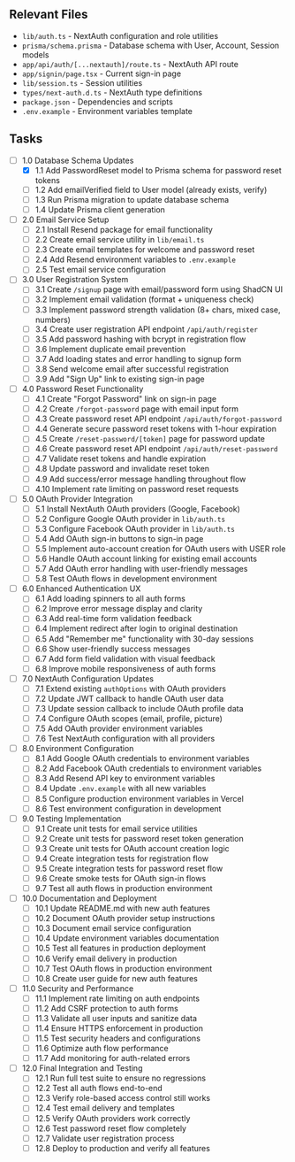 ## Relevant Files

- `lib/auth.ts` - NextAuth configuration and role utilities
- `prisma/schema.prisma` - Database schema with User, Account, Session models
- `app/api/auth/[...nextauth]/route.ts` - NextAuth API route
- `app/signin/page.tsx` - Current sign-in page
- `lib/session.ts` - Session utilities
- `types/next-auth.d.ts` - NextAuth type definitions
- `package.json` - Dependencies and scripts
- `.env.example` - Environment variables template

## Tasks

- [ ] 1.0 Database Schema Updates
  - [x] 1.1 Add PasswordReset model to Prisma schema for password reset tokens
  - [ ] 1.2 Add emailVerified field to User model (already exists, verify)
  - [ ] 1.3 Run Prisma migration to update database schema
  - [ ] 1.4 Update Prisma client generation

- [ ] 2.0 Email Service Setup
  - [ ] 2.1 Install Resend package for email functionality
  - [ ] 2.2 Create email service utility in `lib/email.ts`
  - [ ] 2.3 Create email templates for welcome and password reset
  - [ ] 2.4 Add Resend environment variables to `.env.example`
  - [ ] 2.5 Test email service configuration

- [ ] 3.0 User Registration System
  - [ ] 3.1 Create `/signup` page with email/password form using ShadCN UI
  - [ ] 3.2 Implement email validation (format + uniqueness check)
  - [ ] 3.3 Implement password strength validation (8+ chars, mixed case, numbers)
  - [ ] 3.4 Create user registration API endpoint `/api/auth/register`
  - [ ] 3.5 Add password hashing with bcrypt in registration flow
  - [ ] 3.6 Implement duplicate email prevention
  - [ ] 3.7 Add loading states and error handling to signup form
  - [ ] 3.8 Send welcome email after successful registration
  - [ ] 3.9 Add "Sign Up" link to existing sign-in page

- [ ] 4.0 Password Reset Functionality
  - [ ] 4.1 Create "Forgot Password" link on sign-in page
  - [ ] 4.2 Create `/forgot-password` page with email input form
  - [ ] 4.3 Create password reset API endpoint `/api/auth/forgot-password`
  - [ ] 4.4 Generate secure password reset tokens with 1-hour expiration
  - [ ] 4.5 Create `/reset-password/[token]` page for password update
  - [ ] 4.6 Create password reset API endpoint `/api/auth/reset-password`
  - [ ] 4.7 Validate reset tokens and handle expiration
  - [ ] 4.8 Update password and invalidate reset token
  - [ ] 4.9 Add success/error message handling throughout flow
  - [ ] 4.10 Implement rate limiting on password reset requests

- [ ] 5.0 OAuth Provider Integration
  - [ ] 5.1 Install NextAuth OAuth providers (Google, Facebook)
  - [ ] 5.2 Configure Google OAuth provider in `lib/auth.ts`
  - [ ] 5.3 Configure Facebook OAuth provider in `lib/auth.ts`
  - [ ] 5.4 Add OAuth sign-in buttons to sign-in page
  - [ ] 5.5 Implement auto-account creation for OAuth users with USER role
  - [ ] 5.6 Handle OAuth account linking for existing email accounts
  - [ ] 5.7 Add OAuth error handling with user-friendly messages
  - [ ] 5.8 Test OAuth flows in development environment

- [ ] 6.0 Enhanced Authentication UX
  - [ ] 6.1 Add loading spinners to all auth forms
  - [ ] 6.2 Improve error message display and clarity
  - [ ] 6.3 Add real-time form validation feedback
  - [ ] 6.4 Implement redirect after login to original destination
  - [ ] 6.5 Add "Remember me" functionality with 30-day sessions
  - [ ] 6.6 Show user-friendly success messages
  - [ ] 6.7 Add form field validation with visual feedback
  - [ ] 6.8 Improve mobile responsiveness of auth forms

- [ ] 7.0 NextAuth Configuration Updates
  - [ ] 7.1 Extend existing `authOptions` with OAuth providers
  - [ ] 7.2 Update JWT callback to handle OAuth user data
  - [ ] 7.3 Update session callback to include OAuth profile data
  - [ ] 7.4 Configure OAuth scopes (email, profile, picture)
  - [ ] 7.5 Add OAuth provider environment variables
  - [ ] 7.6 Test NextAuth configuration with all providers

- [ ] 8.0 Environment Configuration
  - [ ] 8.1 Add Google OAuth credentials to environment variables
  - [ ] 8.2 Add Facebook OAuth credentials to environment variables
  - [ ] 8.3 Add Resend API key to environment variables
  - [ ] 8.4 Update `.env.example` with all new variables
  - [ ] 8.5 Configure production environment variables in Vercel
  - [ ] 8.6 Test environment configuration in development

- [ ] 9.0 Testing Implementation
  - [ ] 9.1 Create unit tests for email service utilities
  - [ ] 9.2 Create unit tests for password reset token generation
  - [ ] 9.3 Create unit tests for OAuth account creation logic
  - [ ] 9.4 Create integration tests for registration flow
  - [ ] 9.5 Create integration tests for password reset flow
  - [ ] 9.6 Create smoke tests for OAuth sign-in flows
  - [ ] 9.7 Test all auth flows in production environment

- [ ] 10.0 Documentation and Deployment
  - [ ] 10.1 Update README.md with new auth features
  - [ ] 10.2 Document OAuth provider setup instructions
  - [ ] 10.3 Document email service configuration
  - [ ] 10.4 Update environment variables documentation
  - [ ] 10.5 Test all features in production deployment
  - [ ] 10.6 Verify email delivery in production
  - [ ] 10.7 Test OAuth flows in production environment
  - [ ] 10.8 Create user guide for new auth features

- [ ] 11.0 Security and Performance
  - [ ] 11.1 Implement rate limiting on auth endpoints
  - [ ] 11.2 Add CSRF protection to auth forms
  - [ ] 11.3 Validate all user inputs and sanitize data
  - [ ] 11.4 Ensure HTTPS enforcement in production
  - [ ] 11.5 Test security headers and configurations
  - [ ] 11.6 Optimize auth flow performance
  - [ ] 11.7 Add monitoring for auth-related errors

- [ ] 12.0 Final Integration and Testing
  - [ ] 12.1 Run full test suite to ensure no regressions
  - [ ] 12.2 Test all auth flows end-to-end
  - [ ] 12.3 Verify role-based access control still works
  - [ ] 12.4 Test email delivery and templates
  - [ ] 12.5 Verify OAuth providers work correctly
  - [ ] 12.6 Test password reset flow completely
  - [ ] 12.7 Validate user registration process
  - [ ] 12.8 Deploy to production and verify all features
